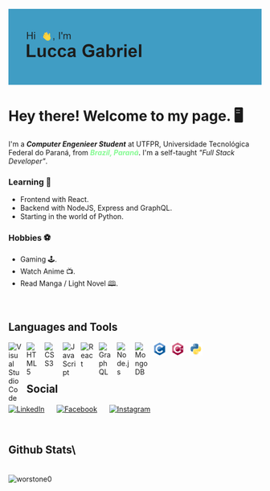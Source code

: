 ![Intro](/img/download.png)

# Hey there! Welcome to my page. 🖥️

<!---
 (<p align="center"><img src="https://komarev.com/ghpvc/?username=worstone0&label=Profile%20views&color=0e75b6&style=flat" alt="worstone0" /></p>)
 --->

I'm a **_Computer Engenieer Student_** at UTFPR, Universidade Tecnológica Federal do Paraná, from <span style="color: #85FA92;">**_Brazil, Paraná_**</span>. I'm a self-taught _"Full Stack Developer"_.

### **Learning** 📖

- Frontend with React.
- Backend with NodeJS, Express and GraphQL.
- Starting in the world of Python.

### **Hobbies** ⚽

- Gaming 🕹️.
- Watch Anime 📺.
- Read Manga / Light Novel 🕮.

<br/>

## **Languages and Tools**

<img align="left" alt="Visual Studio Code" width="26px" src="https://cdn.jsdelivr.net/gh/devicons/devicon/icons/vscode/vscode-original.svg" style="padding-right:10px;" />
<img align="left" alt="HTML5" width="26px" src="https://cdn.jsdelivr.net/gh/devicons/devicon/icons/html5/html5-original.svg" style="padding-right:10px;" />
<img align="left" alt="CSS3" width="26px" src="https://cdn.jsdelivr.net/gh/devicons/devicon/icons/css3/css3-original.svg" style="padding-right:10px;" />
<img align="left" alt="JavaScript" width="26px" src="https://cdn.jsdelivr.net/gh/devicons/devicon/icons/javascript/javascript-original.svg" style="padding-right:10px;" />
<img align="left" alt="React" width="26px" src="https://cdn.jsdelivr.net/gh/devicons/devicon/icons/react/react-original.svg" style="padding-right:10px;" />
<img align="left" alt="GraphQL" width="26px" src="https://cdn.jsdelivr.net/gh/devicons/devicon/icons/graphql/graphql-plain.svg" style="padding-right:10px;" />
<img align="left" alt="Node.js" width="26px" src="https://cdn.jsdelivr.net/gh/devicons/devicon/icons/nodejs/nodejs-original.svg" style="padding-right:10px;" />
<img align="left" alt="MongoDB" width="26px" src="https://cdn.jsdelivr.net/gh/devicons/devicon/icons/mongodb/mongodb-original.svg" style="padding-right:10px;" />
<img align="left" alt="C" width="26px" src="https://raw.githubusercontent.com/devicons/devicon/master/icons/c/c-original.svg" style="padding-right:10px;" />
<img align="left" alt="cplusplus" width="26px" src="https://raw.githubusercontent.com/devicons/devicon/master/icons/cplusplus/cplusplus-original.svg" style="padding-right:10px;" />
<img align="left" alt="python" width="26px" src="https://raw.githubusercontent.com/devicons/devicon/master/icons/python/python-original.svg" style="padding-right:10px;" />

<br/>
<br/>
<br/>

## **Social**

<a target="_blank" href="https://www.linkedin.com/in/lucca-gabriel-410040154/" style="padding-right:20px;"><img align="center" src="https://raw.githubusercontent.com/rahuldkjain/github-profile-readme-generator/master/src/images/icons/Social/linked-in-alt.svg" alt="LinkedIn" height="26" width="26"  /></a>
<a target="_blank" href="https://www.instagram.com/worstone0/" style="padding-right:20px;"><img align="center" src="https://raw.githubusercontent.com/rahuldkjain/github-profile-readme-generator/master/src/images/icons/Social/facebook.svg" alt="Facebook" height="26" width="26" /></a>
<a target="_blank" href="https://www.instagram.com/worstone0/" style="padding-right:20px;"><img align="center" src="https://raw.githubusercontent.com/rahuldkjain/github-profile-readme-generator/master/src/images/icons/Social/instagram.svg" alt="Instagram" height="26" width="26" /></a>

<br/>

## **Github Stats**\

<br/>

<img align="center" src="https://github-readme-stats.vercel.app/api?username=worstone0&show_icons=true&locale=en" alt="worstone0" />

